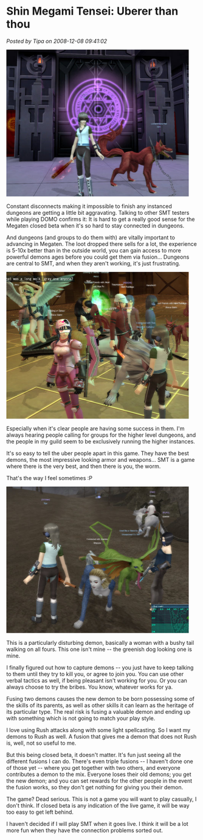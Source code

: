 # Shin Megami Tensei: Uberer than thou

*Posted by Tipa on 2008-12-08 09:41:02*

![](../../../uploads/2008/12/imagineclient-2008-12-08-08-19-53-66.jpg "imagineclient-2008-12-08-08-19-53-66")

Constant disconnects making it impossible to finish any instanced dungeons are getting a little bit aggravating. Talking to other SMT testers while playing DOMO confirms it: It is hard to get a really good sense for the Megaten closed beta when it's so hard to stay connected in dungeons.

And dungeons (and groups to do them with) are vitally important to advancing in Megaten. The loot dropped there sells for a lot, the experience is 5-10x better than in the outside world, you can gain access to more powerful demons ages before you could get them via fusion... Dungeons are central to SMT, and when they aren't working, it's just frustrating.

![](../../../uploads/2008/12/imagineclient-2008-12-06-19-33-40-73.jpg "imagineclient-2008-12-06-19-33-40-73")

Especially when it's clear people are having some success in them. I'm always hearing people calling for groups for the higher level dungeons, and the people in my guild seem to be exclusively running the higher instances.

It's so easy to tell the uber people apart in this game. They have the best demons, the most impressive looking armor and weapons... SMT is a game where there is the very best, and then there is you, the worm.

That's the way I feel sometimes :P

![](../../../uploads/2008/12/imagineclient-2008-12-07-01-07-04-65.jpg "imagineclient-2008-12-07-01-07-04-65")

This is a particularly disturbing demon, basically a woman with a bushy tail walking on all fours. This one isn't mine -- the greenish dog looking one is mine.

I finally figured out how to capture demons -- you just have to keep talking to them until they try to kill you, or agree to join you. You can use other verbal tactics as well, if being pleasant isn't working for you. Or you can always choose to try the bribes. You know, whatever works for ya.

Fusing two demons causes the new demon to be born possessing some of the skills of its parents, as well as other skills it can learn as the heritage of its particular type. The real risk is fusing a valuable demon and ending up with something which is not going to match your play style.

I love using Rush attacks along with some light spellcasting. So I want my demons to Rush as well. A fusion that gives me a demon that does not Rush is, well, not so useful to me.

But this being closed beta, it doesn't matter. It's fun just seeing all the different fusions I can do. There's even triple fusions -- I haven't done one of those yet -- where you get together with two others, and everyone contributes a demon to the mix. Everyone loses their old demons; you get the new demon; and you can set rewards for the other people in the event the fusion works, so they don't get nothing for giving you their demon.

The game? Dead serious. This is not a game you will want to play casually, I don't think. If closed beta is any indication of the live game, it will be way too easy to get left behind.

I haven't decided if I will play SMT when it goes live. I think it will be a lot more fun when they have the connection problems sorted out.

